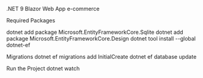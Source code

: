 .NET 9 Blazor Web App e-commerce

Required Packages

dotnet add package Microsoft.EntityFrameworkCore.Sqlite
dotnet add package Microsoft.EntityFrameworkCore.Design
dotnet tool install --global dotnet-ef

Migrations
dotnet ef migrations add InitialCreate
dotnet ef database update

Run the Project
dotnet watch
